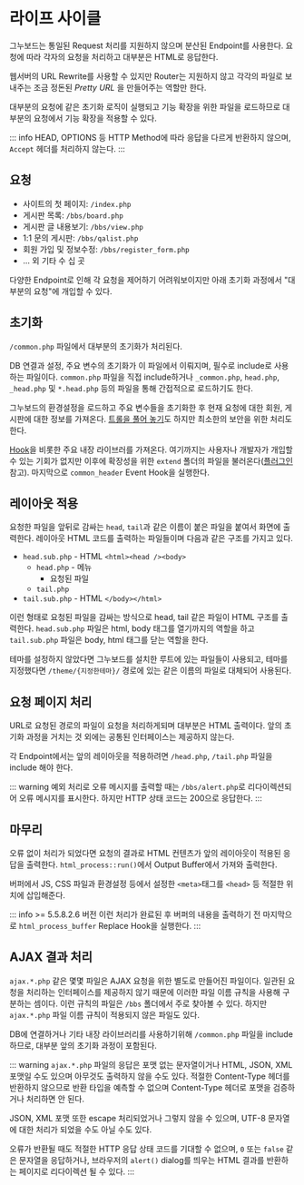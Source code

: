 # 라이프 사이클

그누보드는 통일된 Request 처리를 지원하지 않으며 분산된 Endpoint를 사용한다. 요청에 따라 각자의 요청을 처리하고 대부분은 HTML로 응답한다.

웹서버의 URL Rewrite를 사용할 수 있지만 Router는 지원하지 않고 각각의 파일로 보내주는 조금 정돈된 _Pretty URL_ 을 만들어주는 역할만 한다.

대부분의 요청에 같은 초기화 로직이 실행되고 기능 확장을 위한 파일을 로드하므로 대부분의 요청에서 기능 확장을 적용할 수 있다.

::: info
HEAD, OPTIONS 등 HTTP Method에 따라 응답을 다르게 반환하지 않으며, `Accept` 헤더를 처리하지 않는다.
:::

## 요청

- 사이트의 첫 페이지: `/index.php`
- 게시판 목록: `/bbs/board.php`
- 게시판 글 내용보기: `/bbs/view.php`
- 1:1 문의 게시판: `/bbs/qalist.php`
- 회원 가입 및 정보수정: `/bbs/register_form.php`
- ... 외 기타 수 십 곳

다양한 Endpoint로 인해 각 요청을 제어하기 어려워보이지만 아래 초기화 과정에서 "대부분의 요청"에 개입할 수 있다.

## 초기화

`/common.php` 파일에서 대부분의 초기화가 처리된다.

DB 연결과 설정, 주요 변수의 초기화가 이 파일에서 이뤄지며, 필수로 include로 사용하는 파일이다. `common.php` 파일을 직접 include하거나 `_common.php`, `head.php`, `_head.php` 및 `*.head.php` 등의 파일을 통해 간접적으로 로드하기도 한다.

그누보드의 환경설정을 로드하고 주요 변수들을 초기화한 후 현재 요청에 대한 회원, 게시판에 대한 정보를 가져온다. [트롤을 풀어 놓기](/developers/polluted_variables)도 하지만 최소한의 보안을 위한 처리도 한다.

[Hook](/developers/hook)을 비롯한 주요 내장 라이브러를 가져온다. 여기까지는 사용자나 개발자가 개입할 수 있는 기회가 없지만 이후에 확장성을 위한 `extend` 폴더의 파일을 불러온다([플러그인](/developers/extend) 참고). 마지막으로 `common_header` Event Hook을 실행한다.

## 레이아웃 적용

요청한 파일을 앞뒤로 감싸는 `head`, `tail`과 같은 이름이 붙은 파일을 붙여서 화면에 출력한다. 레이아웃 HTML 코드를 출력하는 파일들이며 다음과 같은 구조를 가지고 있다.

- `head.sub.php` - HTML `<html><head /><body>`
  - `head.php` - 메뉴
    - 요청된 파일
  - `tail.php`
- `tail.sub.php` - HTML `</body></html>`

이런 형태로 요청된 파일을 감싸는 방식으로 head, tail 같은 파일이 HTML 구조를 출력한다. `head.sub.php` 파일은 html, body 태그를 열기까지의 역할을 하고 `tail.sub.php` 파일은 body, html 태그를 닫는 역할을 한다.

테마를 설정하지 않았다면 그누보드를 설치한 루트에 있는 파일들이 사용되고, 테마를 지정했다면 `/theme/{지정한테마}/` 경로에 있는 같은 이름의 파일로 대체되어 사용된다.

## 요청 페이지 처리

URL로 요청된 경로의 파일이 요청을 처리하게되며 대부분은 HTML 출력이다.
앞의 초기화 과정을 거치는 것 외에는 공통된 인터페이스는 제공하지 않는다.

각 Endpoint에서는 앞의 레이아웃을 적용하려면 `/head.php`, `/tail.php` 파일을 include 해야 한다.

::: warning
예외 처리로 오류 메시지를 출력할 때는 `/bbs/alert.php`로 리다이렉션되어 오류 메시지를 표시한다.
하지만 HTTP 상태 코드는 200으로 응답한다.
:::

## 마무리

오류 없이 처리가 되었다면 요청의 결과로 HTML 컨텐츠가 앞의 레이아웃이 적용된 응답을 출력한다. `html_process::run()`에서 Output Buffer에서 가져와 출력한다.

버퍼에서 JS, CSS 파일과 환경설정 등에서 설정한 `<meta>`태그를 `<head>` 등 적절한 위치에 삽입해준다.

::: info >= 5.5.8.2.6 버전
이런 처리가 완료된 후 버퍼의 내용을 출력하기 전 마지막으로 `html_process_buffer` Replace Hook을 실행한다.
:::

## AJAX 결과 처리

`ajax.*.php` 같은 몇몇 파일은 AJAX 요청을 위한 별도로 만들어진 파일이다. 일관된 요청을 처리하는 인터페이스를 제공하지 않기 때문에 이러한 파일 이름 규칙을 사용해 구분하는 셈이다. 이런 규칙의 파일은 `/bbs` 폴더에서 주로 찾아볼 수 있다. 하지만 `ajax.*.php` 파일 이름 규칙이 적용되지 않은 파일도 있다.

DB에 연결하거나 기타 내장 라이브러리를 사용하기위해 `/common.php` 파일을 include 하므로, 대부분 앞의 초기화 과정이 포함된다.

::: warning
`ajax.*.php` 파일의 응답은 포맷 없는 문자열이거나 HTML, JSON, XML 포맷일 수도 있으며 아무것도 출력하지 않을 수도 있다. 적절한 Content-Type 헤더를 반환하지 않으므로 반환 타입을 예측할 수 없으며 Content-Type 헤더로 포맷을 검증하거나 처리하면 안 된다.

JSON, XML 포맷 또한 escape 처리되었거나 그렇지 않을 수 있으며, UTF-8 문자열에 대한 처리가 되었을 수도 아닐 수도 있다.

오류가 반환될 때도 적절한 HTTP 응답 상태 코드를 기대할 수 없으며, `0` 또는 `false` 같은 문자열을 응답하거나, 브라우저의 `alert()` dialog를 띄우는 HTML 결과를 반환하는 페이지로 리다이렉션 될 수 있다.
:::
